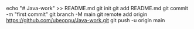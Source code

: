 echo "# Java-work" >> README.md
git init
git add README.md
git commit -m "first commit"
git branch -M main
git remote add origin https://github.com/ubeoppu/Java-work.git
git push -u origin main
